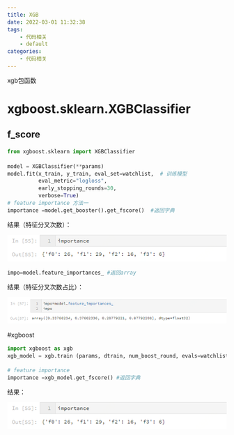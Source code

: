 ```yaml
---
title: XGB
date: 2022-03-01 11:32:38
tags:
    - 代码相关
    - default
categories: 
    - 代码相关
---
```


xgb包函数

<!-- more -->


# xgboost.sklearn.XGBClassifier

## f_score

```python
from xgboost.sklearn import XGBClassifier

model = XGBClassifier(**params)
model.fit(x_train, y_train, eval_set=watchlist,  # 训练模型
          eval_metric="logloss",
          early_stopping_rounds=30,
          verbose=True)
# feature importance 方法一
importance =model.get_booster().get_fscore()  #返回字典
```

结果（特征分叉次数）：

![1565232108098](./pics/XGB.assets/1565232108098.png)

```python
impo=model.feature_importances_ #返回array
```

结果（特征分叉次数占比）：

![1565232794674](./pics/XGB.assets/1565232794674.png)



#xgboost

```python
import xgboost as xgb
xgb_model = xgb.train (params, dtrain, num_boost_round, evals=watchlist, early_stopping_rounds=early_stopping_rounds, verbose_eval=True)

# feature importance
importance =xgb_model.get_fscore() #返回字典
```

结果：

![1565232255682](./pics/XGB.assets/1565232255682.png)

